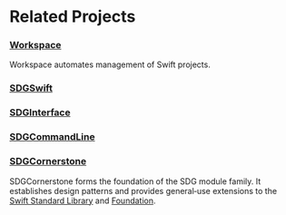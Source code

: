 <!--
 🇨🇦EN Related Projects.md

 This source file is part of the SDGInterface open source project.
 https://sdggiesbrecht.github.io/SDGInterface/SDGInterface

 Copyright ©2018 Jeremy David Giesbrecht and the SDGInterface project contributors.

 Soli Deo gloria.

 Licensed under the Apache Licence, Version 2.0.
 See http://www.apache.org/licenses/LICENSE-2.0 for licence information.
 -->

# Related Projects

### [Workspace](https://github.com/SDGGiesbrecht/Workspace)

Workspace automates management of Swift projects.

### [SDGSwift](https://github.com/SDGGiesbrecht/SDGSwift)

### [SDGInterface](https://github.com/SDGGiesbrecht/SDGInterface)

### [SDGCommandLine](https://github.com/SDGGiesbrecht/SDGCommandLine)

### [SDGCornerstone](https://github.com/SDGGiesbrecht/SDGCornerstone)

SDGCornerstone forms the foundation of the SDG module family. It establishes design patterns and provides general‐use extensions to the [Swift Standard Library](https://developer.apple.com/reference/swift) and [Foundation](https://developer.apple.com/reference/foundation).
